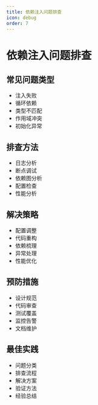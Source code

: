 ```yaml
---
title: 依赖注入问题排查
icon: debug
order: 7
---
```


# 依赖注入问题排查

## 常见问题类型
- 注入失败
- 循环依赖
- 类型不匹配
- 作用域冲突
- 初始化异常

## 排查方法
- 日志分析
- 断点调试
- 依赖图分析
- 配置检查
- 性能分析

## 解决策略
- 配置调整
- 代码重构
- 依赖梳理
- 异常处理
- 性能优化

## 预防措施
- 设计规范
- 代码审查
- 测试覆盖
- 监控告警
- 文档维护

## 最佳实践
- 问题分类
- 排查流程
- 解决方案
- 验证方法
- 经验总结
